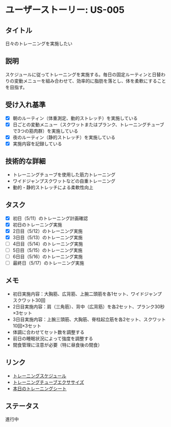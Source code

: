 # ユーザーストーリー: US-005

## タイトル
日々のトレーニングを実施したい

## 説明
スケジュールに従ってトレーニングを実施する。毎日の固定ルーティンと日替わりの変動メニューを組み合わせて、効率的に脂肪を落とし、体を柔軟にすることを目指す。

## 受け入れ基準
- [x] 朝のルーティン（体重測定、動的ストレッチ）を実施している
- [x] 日ごとの変動メニュー（スクワットまたはプランク、トレーニングチューブで3つの筋肉群）を実施している
- [x] 夜のルーティン（静的ストレッチ）を実施している
- [x] 実施内容を記録している

## 技術的な詳細
- トレーニングチューブを使用した筋力トレーニング
- ワイドジャンプスクワットなどの自重トレーニング
- 動的・静的ストレッチによる柔軟性向上

## タスク
- [x] 初日（5/11）のトレーニング計画確認
- [x] 初日のトレーニング実施
- [x] 2日目（5/12）のトレーニング実施
- [x] 3日目（5/13）のトレーニング実施
- [ ] 4日目（5/14）のトレーニング実施
- [ ] 5日目（5/15）のトレーニング実施
- [ ] 6日目（5/16）のトレーニング実施
- [ ] 最終日（5/17）のトレーニング実施

## メモ
- 初日実施内容：大胸筋、広背筋、上腕二頭筋を各1セット、ワイドジャンプスクワット30回
- 2日目実施内容：肩（三角筋）、背中（広背筋）を各2セット、プランク30秒×3セット
- 3日目実施内容：上腕三頭筋、大胸筋、脊柱起立筋を各2セット、スクワット10回×3セット
- 体調に合わせてセット数を調整する
- 前日の睡眠状況によって強度を調整する
- 間食管理に注意が必要（特に昼食後の間食）

## リンク
- [トレーニングスケジュール](../../Stock/programs/BodyMake/25_05_11_BodyMaintenance/documents/4_executing/training_schedule.md)
- [トレーニングチューブエクササイズ](../../Stock/programs/BodyMake/25_05_11_BodyMaintenance/documents/training_tube_exercises.md)
- [本日のトレーニングシート](../today_workout_sheet.md)

## ステータス
進行中 